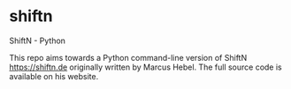 # shiftn
ShiftN - Python

This repo aims towards a Python command-line version of ShiftN https://shiftn.de originally written by Marcus Hebel. The full source code is available on his website.
